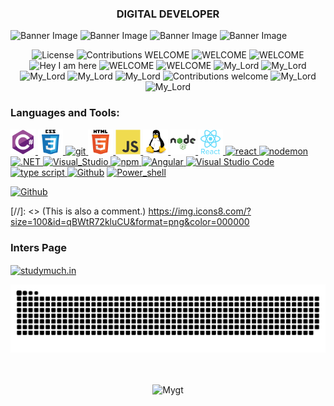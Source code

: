 <h3 align="center">DIGITAL DEVELOPER</h3>

<p align="left">
  <img src="https://media.licdn.com/dms/image/C5612AQEz-Rr0H_VEZQ/article-cover_image-shrink_600_2000/0/1562161241824?e=2147483647&v=beta&t=VD_G2-AHhraY_enIAZbunr2dWQeOpaiq7ek3bLv6qhg" width="1000" height="200" alt="Banner Image">
  <img src="https://i.pinimg.com/originals/7d/06/89/7d068990a6d0fa0b99d8ca96afde86dc.gif" width="300px" alt="Banner Image">
  <img src="https://i.imgur.com/2MF3FJC.gif" width="300px" alt="Banner Image">
  <img src="https://i.imgur.com/kELhUyP.gif" width="200px" alt="Banner Image">
</p>

<p align="center">
  <img alt="License" src="https://img.shields.io/badge/License-MIT-blue.svg">
  <img alt="Contributions WELCOME" src="https://img.shields.io/badge/Contributions-Welcome-brightgreen.svg">
  <img alt="WELCOME" src="https://img.shields.io/badge/programming-you_like-blue">
  <img alt="WELCOME" src="https://img.shields.io/badge/programming-you_like-yellow">
  <img alt="Hey I am here" src="https://img.shields.io/badge/programming-you_like-orange">
  <img alt="WELCOME" src="https://img.shields.io/badge/MINECRAFT-orange">
  <img alt="WELCOME" src="https://img.shields.io/badge/WOLF-red">
  <img alt="My_Lord" src="https://img.shields.io/badge/Hack-gray">
  <img alt="My_Lord" src="https://img.shields.io/badge/41474b-white">
  <img alt="My_Lord" src="https://img.shields.io/badge/7C5-white">
  <img alt="My_Lord" src="https://img.shields.io/badge/CODE-brown">
  <img alt="My_Lord" src="https://img.shields.io/badge/[10011]-black">
  <img alt="Contributions welcome" src="https://img.shields.io/badge/Contributions-Welcome-brightgreen.svg">
  <img alt="My_Lord" src="https://img.shields.io/badge/国王-blue">
  <img alt="My_Lord" src="https://img.shields.io/badge/ᚨᚷᚨᛚᚨᚱ-blue">
</p>



<h3 align="left">Languages and Tools:</h3>
<p align="left"> <a href="https://www.w3schools.com/cs/" target="_blank" rel="noreferrer"> <img src="https://raw.githubusercontent.com/devicons/devicon/master/icons/csharp/csharp-original.svg" alt="csharp" width="40" height="40"/> </a> <a href="https://www.w3schools.com/css/" target="_blank" rel="noreferrer"> <img src="https://raw.githubusercontent.com/devicons/devicon/master/icons/css3/css3-original-wordmark.svg" alt="css3" width="40" height="40"/> </a> <a href="https://git-scm.com/" target="_blank" rel="noreferrer"> <img src="https://www.vectorlogo.zone/logos/git-scm/git-scm-icon.svg" alt="git" width="40" height="40"/> </a> <a href="https://www.w3.org/html/" target="_blank" rel="noreferrer"> <img src="https://raw.githubusercontent.com/devicons/devicon/master/icons/html5/html5-original-wordmark.svg" alt="html5" width="40" height="40"/> </a> <a href="https://developer.mozilla.org/en-US/docs/Web/JavaScript" target="_blank" rel="noreferrer"> <img src="https://raw.githubusercontent.com/devicons/devicon/master/icons/javascript/javascript-original.svg" alt="javascript" width="40" height="40"/> </a> <a href="https://www.linux.org/" target="_blank" rel="noreferrer"> <img src="https://raw.githubusercontent.com/devicons/devicon/master/icons/linux/linux-original.svg" alt="linux" width="40" height="40"/> </a> <a href="https://nodejs.org" target="_blank" rel="noreferrer"> <img src="https://raw.githubusercontent.com/devicons/devicon/master/icons/nodejs/nodejs-original-wordmark.svg" alt="nodejs" width="40" height="40"/> </a> <a href="https://reactjs.org/" target="_blank" rel="noreferrer"> <img src="https://raw.githubusercontent.com/devicons/devicon/master/icons/react/react-original-wordmark.svg" alt="react" width="40" height="40"/> </a> <a href="https://dotnet.microsoft.com/en-us/" target="_blank" rel="noreferrer"> <img src="https://i.imgur.com/apD4pzw.png" alt="react" width="40" height="40"/> </a> <a href="https://www.npmjs.com/package/nodemon" target="_blank" rel="noreferrer"> <img src="https://icon.icepanel.io/Technology/svg/Nodemon.svg" alt="nodemon" width="40" height="40"/> </a><a href="https://www.dotnetconf.net/" target="_blank" rel="noreferrer"> <img src="https://icon.icepanel.io/Technology/svg/.NET.svg" alt=".NET" width="40" height="40"/> </a><a href="https://visualstudio.microsoft.com/ru/" target="_blank" rel="noreferrer"> <img src="https://icon.icepanel.io/Technology/svg/Visual-Studio.svg" alt="Visual_Studio" width="40" height="40"/> </a><a href="https://www.npmjs.com/" target="_blank" rel="noreferrer"> <img src="https://icon.icepanel.io/Technology/svg/NPM.svg" alt="npm" width="40" height="40"/> </a><a href="https://angular.dev/" target="_blank" rel="noreferrer"> <img src="https://icon.icepanel.io/Technology/svg/AngularJS.svg" alt="Angular" width="40" height="40"/> </a><a href="https://code.visualstudio.com/" target="_blank" rel="noreferrer"> <img src="https://icon.icepanel.io/Technology/svg/Visual-Studio-Code-%28VS-Code%29.svg" alt="Visual Studio Code" width="40" height="40"/> </a><a href="https://www.typescriptlang.org/" target="_blank" rel="noreferrer"> <img src="https://icon.icepanel.io/Technology/svg/TypeScript.svg" alt="type script" width="40" height="40"/> </a> <a href="https://linux.com/" target="_blank" rel="noreferrer"><img src="https://img.icons8.com/?size=100&id=HF4xGsjDERHf&format=png&color=000000" alt="Github" width="40" height="40"/></a> <a href="https://learn.microsoft.com/ru-ru/powershell/scripting/install/installing-powershell-on-windows?view=powershell-7.4" target="_blank" rel="noreferrer"> <img src="https://icon.icepanel.io/Technology/svg/Powershell.svg" alt="Power_shell" width="40" height="40"/></a> </p><a href="https://github.com/AGK-1" target="_blank" rel="noreferrer"><img src="https://github.githubassets.com/assets/mona-loading-default-c3c7aad1282f.gif" alt="Github" width="40" height="40"/> </a></p>

[//]: <> (This is also a comment.) https://img.icons8.com/?size=100&id=qBWtR72kluCU&format=png&color=000000

<h3 align="left">Inters Page</h3>
<p align="left">
<a href="https://www.instagram.com/coders.learning/" target="blank"><img align="center" src="https://raw.githubusercontent.com/rahuldkjain/github-profile-readme-generator/master/src/images/icons/Social/instagram.svg" alt="studymuch.in" height="30" width="40" /></a>
</p>

<picture>
  <source
    media="(prefers-color-scheme: dark)"
    srcset="https://raw.githubusercontent.com/platane/snk/output/github-contribution-grid-snake-dark.svg"
  />
  <source
    media="(prefers-color-scheme: light)"
    srcset="https://raw.githubusercontent.com/platane/snk/output/github-contribution-grid-snake.svg"
  />
  <img
    alt="github contribution grid snake animation"
    src="https://raw.githubusercontent.com/platane/snk/output/github-contribution-grid-snake.svg"
  />
</picture>
<br>
<br>
<br>

<p align="center">
  <img width="1200px" alt="Mygt" src="https://i.imgur.com/R5vmWLd.jpeg">
</p>
